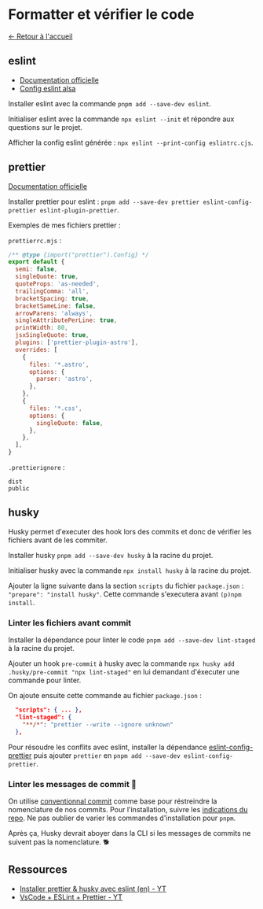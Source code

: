 # Formatter et vérifier le code

[← Retour à l'accueil](/README.md)

## eslint

- [Documentation officielle](https://eslint.org/docs/latest/use/getting-started)
- [Config eslint alsa](https://github.com/alsacreations/eslint)

Installer eslint avec la commande `pnpm add --save-dev eslint`.

Initialiser eslint avec la commande `npx eslint --init` et répondre aux questions sur le projet.

Afficher la config eslint générée : `npx eslint --print-config eslintrc.cjs`.

## prettier

[Documentation officielle](https://prettier.io/docs/en/)

Installer prettier pour eslint : `pnpm add --save-dev prettier eslint-config-prettier eslint-plugin-prettier`.

Exemples de mes fichiers prettier :

`prettierrc.mjs` :

```js
/** @type {import("prettier").Config} */
export default {
  semi: false,
  singleQuote: true,
  quoteProps: 'as-needed',
  trailingComma: 'all',
  bracketSpacing: true,
  bracketSameLine: false,
  arrowParens: 'always',
  singleAttributePerLine: true,
  printWidth: 80,
  jsxSingleQuote: true,
  plugins: ['prettier-plugin-astro'],
  overrides: [
    {
      files: '*.astro',
      options: {
        parser: 'astro',
      },
    },
    {
      files: '*.css',
      options: {
        singleQuote: false,
      },
    },
  ],
}
```

`.prettierignore` :

```config
dist
public
```

## husky

Husky permet d'executer des hook lors des commits et donc de vérifier les fichiers avant de les commiter.

Installer husky `pnpm add --save-dev husky` à la racine du projet.

Initialiser husky avec la commande `npx install husky` à la racine du projet.

Ajouter la ligne suivante dans la section `scripts` du fichier `package.json` : `"prepare": "install husky"`. Cette commande s'executera avant `(p)npm install`.

### Linter les fichiers avant commit

Installer la dépendance pour linter le code `pnpm add --save-dev lint-staged` à la racine du projet.

Ajouter un hook `pre-commit` à husky avec la commande `npx husky add .husky/pre-commit "npx lint-staged"` en lui demandant d'éxecuter une commande pour linter.

On ajoute ensuite cette commande au fichier `package.json` :

```json
  "scripts": { ... },
  "lint-staged": {
    "**/*": "prettier --write --ignore unknown"
  },
```

Pour résoudre les conflits avec eslint, installer la dépendance [eslint-config-prettier](https://github.com/prettier/eslint-config-prettier) puis ajouter `prettier` en `pnpm add --save-dev eslint-config-prettier`.

### Linter les messages de commit 🤯

On utilise [conventionnal commit](https://www.conventionalcommits.org/en/v1.0.0/) comme base pour réstreindre la nomenclature de nos commits. Pour l'installation, suivre les [indications du repo](https://github.com/conventional-changelog/commitlint/#what-is-commitlint). Ne pas oublier de varier les commandes d'installation pour `pnpm`.

Après ça, Husky devrait aboyer dans la CLI si les messages de commits ne suivent pas la nomenclature. 🐕

## Ressources

- [Installer prettier & husky avec eslint (en) - YT](https://www.youtube.com/watch?v=tmTajqVgkwI)
- [VsCode + ESLint + Prettier - YT](https://www.youtube.com/watch?v=XDlj3fWzho4)
